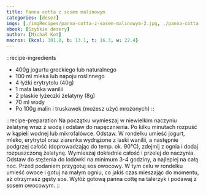 ```yaml
---
title: Panna cotta z sosem malinowym
categories: [deser]
imgs: [./imgRecipes/panna-cotta-z-sosem-malinowym-2.jpg, ./panna-cotta-z-sosem-malinowym-1.jpg]
ebook: [Szybkie desery]
author: [Michał Kot]
macros: {kcal: 301.0, b: 13.1, t: 16.3, w: 22.4}
---
```


::recipe-ingredients
- 400g jogurtu greckiego lub naturalnego
- 100 ml mleka lub napoju roślinnego
- 4 łyżki erytrytolu (40g)
- 1 mała laska wanilii
- 2 płaskie łyżeczki żelatyny (8g)
- 70 ml wody
- Po 100g malin i truskawek (możesz użyć mrożonych)
::

::recipe-preparation
Na początku wymieszaj w niewielkim naczyniu żelatynę wraz z wodą i odstaw do napęcznienia.
Po kilku minutach rozpuść w kąpieli wodnej lub mikrofalówce. Odstaw. W rondelku umieść jogurt, mleko, erytrytol oraz ziarenka wydrążone z laski wanilii, a następnie podgrzej całość (doprowadzając do temp. ok. 90°C), zdejmij z ognia i dodaj rozpuszczoną żelatynę.
Wymieszaj dokładnie całość i przelej do naczynia. Odstaw do stężenia do lodówki na minimum 3-4 godziny, a najlepiej na całą noc.
Przed podaniem przygotuj sos owocowy. W tym celu w rondelku umieść owoce i gotuj na małym ogniu, co jakiś czas mieszając do momentu, aż otrzymasz gęsty sos.
Wyłóż gotową panna cottę na talerzyk i podawaj z sosem owocowym.
::